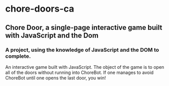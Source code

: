 # chore-doors-ca
 ## Chore Door, a single-page interactive game built with JavaScript and the Dom

### A project, using the knowledge of JavaScript and the DOM to complete. 
An interactive game built with JavaScript.
The object of the game is to open all of the doors without running into ChoreBot. 
If one manages to avoid ChoreBot until one opens the last door, 
you win!
